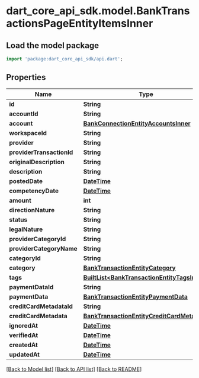 # dart_core_api_sdk.model.BankTransactionsPageEntityItemsInner

## Load the model package
```dart
import 'package:dart_core_api_sdk/api.dart';
```

## Properties
Name | Type | Description | Notes
------------ | ------------- | ------------- | -------------
**id** | **String** |  | 
**accountId** | **String** |  | 
**account** | [**BankConnectionEntityAccountsInner**](BankConnectionEntityAccountsInner.md) |  | 
**workspaceId** | **String** |  | 
**provider** | **String** |  | 
**providerTransactionId** | **String** |  | 
**originalDescription** | **String** |  | 
**description** | **String** |  | 
**postedDate** | [**DateTime**](DateTime.md) |  | 
**competencyDate** | [**DateTime**](DateTime.md) |  | 
**amount** | **int** |  | 
**directionNature** | **String** |  | 
**status** | **String** |  | 
**legalNature** | **String** |  | 
**providerCategoryId** | **String** |  | [optional] 
**providerCategoryName** | **String** |  | [optional] 
**categoryId** | **String** |  | [optional] 
**category** | [**BankTransactionEntityCategory**](BankTransactionEntityCategory.md) |  | [optional] 
**tags** | [**BuiltList&lt;BankTransactionEntityTagsInner&gt;**](BankTransactionEntityTagsInner.md) |  | 
**paymentDataId** | **String** |  | [optional] 
**paymentData** | [**BankTransactionEntityPaymentData**](BankTransactionEntityPaymentData.md) |  | [optional] 
**creditCardMetadataId** | **String** |  | [optional] 
**creditCardMetadata** | [**BankTransactionEntityCreditCardMetadata**](BankTransactionEntityCreditCardMetadata.md) |  | [optional] 
**ignoredAt** | [**DateTime**](DateTime.md) |  | [optional] 
**verifiedAt** | [**DateTime**](DateTime.md) |  | [optional] 
**createdAt** | [**DateTime**](DateTime.md) |  | 
**updatedAt** | [**DateTime**](DateTime.md) |  | 

[[Back to Model list]](../README.md#documentation-for-models) [[Back to API list]](../README.md#documentation-for-api-endpoints) [[Back to README]](../README.md)


